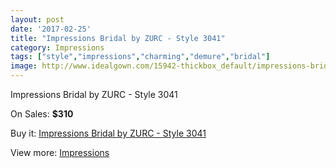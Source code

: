```yaml
---
layout: post
date: '2017-02-25'
title: "Impressions Bridal by ZURC - Style 3041"
category: Impressions
tags: ["style","impressions","charming","demure","bridal"]
image: http://www.idealgown.com/15942-thickbox_default/impressions-bridal-by-zurc-style-3041.jpg
---
```

Impressions Bridal by ZURC - Style 3041

On Sales: **$310**
<a href="https://www.idealgown.com/en/impressions/6372-impressions-bridal-by-zurc-style-3041.html"><amp-img layout="responsive" width="600" height="600" src="//www.idealgown.com/15942-thickbox_default/impressions-bridal-by-zurc-style-3041.jpg" alt="Impressions Bridal by ZURC - Style 3041 0" /></a>
<a href="https://www.idealgown.com/en/impressions/6372-impressions-bridal-by-zurc-style-3041.html"><amp-img layout="responsive" width="600" height="600" src="//www.idealgown.com/15944-thickbox_default/impressions-bridal-by-zurc-style-3041.jpg" alt="Impressions Bridal by ZURC - Style 3041 1" /></a>
<a href="https://www.idealgown.com/en/impressions/6372-impressions-bridal-by-zurc-style-3041.html"><amp-img layout="responsive" width="600" height="600" src="//www.idealgown.com/15943-thickbox_default/impressions-bridal-by-zurc-style-3041.jpg" alt="Impressions Bridal by ZURC - Style 3041 2" /></a>

Buy it: [Impressions Bridal by ZURC - Style 3041](https://www.idealgown.com/en/impressions/6372-impressions-bridal-by-zurc-style-3041.html "Impressions Bridal by ZURC - Style 3041")

View more: [Impressions](https://www.idealgown.com/en/91-impressions "Impressions")